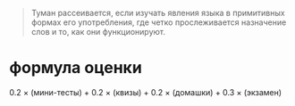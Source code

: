 > Туман рассеивается, если изучать явления языка в примитивных формах его употребления, где четко прослеживается назначение слов и то, как они функционируют.

# формула оценки
0.2 × (мини-тесты) + 0.2 × (квизы) + 0.2 × (домашки) + 0.3 × (экзамен)

